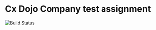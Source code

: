 # Cx Dojo Company test assignment

[![Build Status](https://github.com/StepanenkoArtem/cx_dojo_test_assignment/workflows/yelper/badge.svg?branch=develop)](https://github.com/StepanenkoArtem/cx_dojo_test_assignment/actions)
